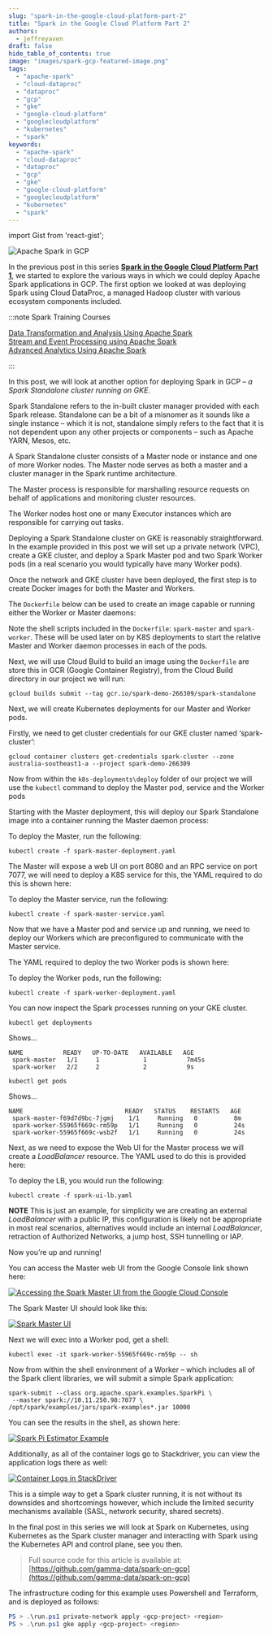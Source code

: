 ```yaml
---
slug: "spark-in-the-google-cloud-platform-part-2"
title: "Spark in the Google Cloud Platform Part 2"
authors:	
  - jeffreyaven
draft: false
hide_table_of_contents: true
image: "images/spark-gcp-featured-image.png"
tags: 
  - "apache-spark"
  - "cloud-dataproc"
  - "dataproc"
  - "gcp"
  - "gke"
  - "google-cloud-platform"
  - "googlecloudplatform"
  - "kubernetes"
  - "spark"
keywords:	
  - "apache-spark"
  - "cloud-dataproc"
  - "dataproc"
  - "gcp"
  - "gke"
  - "google-cloud-platform"
  - "googlecloudplatform"
  - "kubernetes"
  - "spark"
---
```


import Gist from 'react-gist';

![Apache Spark in GCP](images/spark-gcp-featured-image.png)

In the previous post in this series [__Spark in the Google Cloud Platform Part 1__](https://cloudywithachanceofbigdata.com/spark-in-the-google-cloud-platform-part-1/), we started to explore the various ways in which we could deploy Apache Spark applications in GCP. The first option we looked at was deploying Spark using Cloud DataProc, a managed Hadoop cluster with various ecosystem components included.

:::note Spark Training Courses

[Data Transformation and Analysis Using Apache Spark](https://academy.alphazetta.ai/data-transformation-and-analysis-using-apache-spark/)  
[Stream and Event Processing using Apache Spark](https://academy.alphazetta.ai/stream-and-event-processing-using-apache-spark/)  
[Advanced Analytics Using Apache Spark](https://academy.alphazetta.ai/advanced-analytics-using-apache-spark/)

:::

In this post, we will look at another option for deploying Spark in GCP – _a Spark Standalone cluster running on GKE_.

Spark Standalone refers to the in-built cluster manager provided with each Spark release. Standalone can be a bit of a misnomer as it sounds like a single instance – which it is not, standalone simply refers to the fact that it is not dependent upon any other projects or components – such as Apache YARN, Mesos, etc.

A Spark Standalone cluster consists of a Master node or instance and one of more Worker nodes. The Master node serves as both a master and a cluster manager in the Spark runtime architecture.

The Master process is responsible for marshalling resource requests on behalf of applications and monitoring cluster resources.

The Worker nodes host one or many Executor instances which are responsible for carrying out tasks.

Deploying a Spark Standalone cluster on GKE is reasonably straightforward. In the example provided in this post we will set up a private network (VPC), create a GKE cluster, and deploy a Spark Master pod and two Spark Worker pods (in a real scenario you would typically have many Worker pods).

Once the network and GKE cluster have been deployed, the first step is to create Docker images for both the Master and Workers.

The `Dockerfile` below can be used to create an image capable or running either the Worker or Master daemons:

<Gist id="a2828409021205b3f6587c824c59928d" 
/>

Note the shell scripts included in the `Dockerfile`: `spark-master` and `spark-worker`. These will be used later on by K8S deployments to start the relative Master and Worker daemon processes in each of the pods.

Next, we will use Cloud Build to build an image using the `Dockerfile` are store this in GCR (Google Container Registry), from the Cloud Build directory in our project we will run:

```
gcloud builds submit --tag gcr.io/spark-demo-266309/spark-standalone
```

Next, we will create Kubernetes deployments for our Master and Worker pods.

Firstly, we need to get cluster credentials for our GKE cluster named ‘spark-cluster’:

```
gcloud container clusters get-credentials spark-cluster --zone australia-southeast1-a --project spark-demo-266309
```

Now from within the `k8s-deployments\deploy` folder of our project we will use the `kubectl` command to deploy the Master pod, service and the Worker pods

Starting with the Master deployment, this will deploy our Spark Standalone image into a container running the Master daemon process:

<Gist id="31bca11627167e0cd963103e4c7f11d2" 
/>

To deploy the Master, run the following:

```
kubectl create -f spark-master-deployment.yaml
```

The Master will expose a web UI on port 8080 and an RPC service on port 7077, we will need to deploy a K8S service for this, the YAML required to do this is shown here:

<Gist id="a72d3c38d7a3f94e88c7affd28a3034b" 
/>

To deploy the Master service, run the following:

```
kubectl create -f spark-master-service.yaml
```

Now that we have a Master pod and service up and running, we need to deploy our Workers which are preconfigured to communicate with the Master service.

The YAML required to deploy the two Worker pods is shown here:

<Gist id="97ceb93ed35959c41d80fb8c025a7ba1" 
/>

To deploy the Worker pods, run the following:

```
kubectl create -f spark-worker-deployment.yaml
```

You can now inspect the Spark processes running on your GKE cluster.

```
kubectl get deployments
```

Shows...

```
NAME           READY   UP-TO-DATE   AVAILABLE   AGE
 spark-master   1/1     1            1           7m45s
 spark-worker   2/2     2            2           9s
```
```
kubectl get pods
```

Shows...

```
NAME                            READY   STATUS    RESTARTS   AGE
 spark-master-f69d7d9bc-7jgmj    1/1     Running   0          8m
 spark-worker-55965f669c-rm59p   1/1     Running   0          24s
 spark-worker-55965f669c-wsb2f   1/1     Running   0          24s
```
Next, as we need to expose the Web UI for the Master process we will create a _LoadBalancer_ resource. The YAML used to do this is provided here:

<Gist id="56ee86f50f329f99679ff243bb00fb07" 
/>

To deploy the LB, you would run the following:

```
kubectl create -f spark-ui-lb.yaml
```

__NOTE__ This is just an example, for simplicity we are creating an external _LoadBalancer_ with a public IP, this configuration is likely not be appropriate in most real scenarios, alternatives would include an internal _LoadBalancer_, retraction of Authorized Networks, a jump host, SSH tunnelling or IAP.

Now you’re up and running!

You can access the Master web UI from the Google Console link shown here:

[![Accessing the Spark Master UI from the Google Cloud Console](images/master-ui-link.png)](images/master-ui-link.png)

The Spark Master UI should look like this:

[![Spark Master UI](images/spark-master-ui.png)](images/spark-master-ui.png)

Next we will exec into a Worker pod, get a shell:

```
kubectl exec -it spark-worker-55965f669c-rm59p -- sh
```

Now from within the shell environment of a Worker – which includes all of the Spark client libraries, we will submit a simple Spark application:

```
spark-submit --class org.apache.spark.examples.SparkPi \
 --master spark://10.11.250.98:7077 \
/opt/spark/examples/jars/spark-examples*.jar 10000
```

You can see the results in the shell, as shown here:

[![Spark Pi Estimator Example](images/spark-application-example.png)](images/spark-application-example.png)

Additionally, as all of the container logs go to Stackdriver, you can view the application logs there as well:

[![Container Logs in StackDriver](images/container-logs-in-stackdriver.png)](images/container-logs-in-stackdriver.png)

This is a simple way to get a Spark cluster running, it is not without its downsides and shortcomings however, which include the limited security mechanisms available (SASL, network security, shared secrets).

In the final post in this series we will look at Spark on Kubernetes, using Kubernetes as the Spark cluster manager and interacting with Spark using the Kubernetes API and control plane, see you then.

> Full source code for this article is available at: [https://github.com/gamma-data/spark-on-gcp](https://github.com/gamma-data/spark-on-gcp)

The infrastructure coding for this example uses Powershell and Terraform, and is deployed as follows:

```powershell
PS > .\run.ps1 private-network apply <gcp-project> <region>
PS > .\run.ps1 gke apply <gcp-project> <region>
```